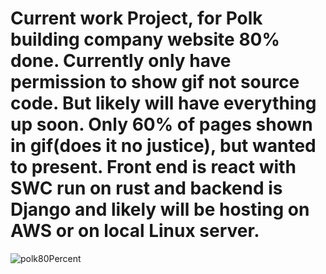 # Current work Project, for Polk building company website 80% done. Currently only have permission to show gif not source code. But likely will have everything up soon. Only 60% of pages shown in gif(does it no justice), but wanted to present. Front end is react with SWC run on rust and backend is Django and likely will be hosting on AWS or on local Linux server. 

![polk80Percent](https://github.com/user-attachments/assets/6da2783c-c633-4383-87fd-83d9234ed6ce)

